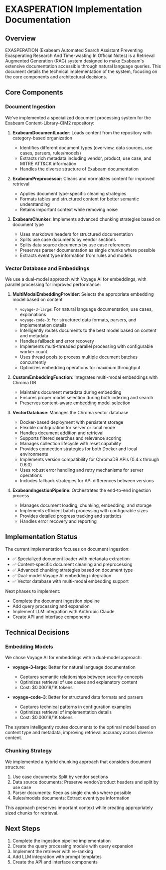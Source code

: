 # EXASPERATION Implementation Documentation

## Overview

EXASPERATION (Exabeam Automated Search Assistant Preventing Exasperating Research And Time-wasting In Official Notes) is a Retrieval Augmented Generation (RAG) system designed to make Exabeam's extensive documentation accessible through natural language queries. This document details the technical implementation of the system, focusing on the core components and architectural decisions.

## Core Components

### Document Ingestion

We've implemented a specialized document processing system for the Exabeam Content-Library-CIM2 repository:

1. **ExabeamDocumentLoader**: Loads content from the repository with category-based organization
   - Identifies different document types (overview, data sources, use cases, parsers, rules/models)
   - Extracts rich metadata including vendor, product, use case, and MITRE ATT&CK information
   - Handles the diverse structure of Exabeam documentation

2. **ExabeamPreprocessor**: Cleans and normalizes content for improved retrieval
   - Applies document type-specific cleaning strategies
   - Formats tables and structured content for better semantic understanding
   - Retains important context while removing noise

3. **ExabeamChunker**: Implements advanced chunking strategies based on document type
   - Uses markdown headers for structured documentation
   - Splits use case documents by vendor sections
   - Splits data source documents by use case references
   - Preserves parser documentation as single chunks where possible
   - Extracts event type information from rules and models

### Vector Database and Embeddings

We use a dual-model approach with Voyage AI for embeddings, with parallel processing for improved performance:

1. **MultiModalEmbeddingProvider**: Selects the appropriate embedding model based on content
   - `voyage-3-large`: For natural language documentation, use cases, explanations
   - `voyage-code-3`: For structured data formats, parsers, and implementation details
   - Intelligently routes documents to the best model based on content and metadata
   - Handles fallback and error recovery
   - Implements multi-threaded parallel processing with configurable worker count
   - Uses thread pools to process multiple document batches concurrently
   - Optimizes embedding operations for maximum throughput

2. **CustomEmbeddingFunction**: Integrates multi-modal embeddings with Chroma DB
   - Maintains document metadata during embedding
   - Ensures proper model selection during both indexing and search
   - Preserves content-aware embedding model selection

3. **VectorDatabase**: Manages the Chroma vector database
   - Docker-based deployment with persistent storage
   - Flexible configuration for server or local mode
   - Handles document addition and retrieval
   - Supports filtered searches and relevance scoring
   - Manages collection lifecycle with reset capability
   - Provides connection strategies for both Docker and local environments
   - Implements version compatibility for ChromaDB APIs (0.4.x through 0.6.0)
   - Uses robust error handling and retry mechanisms for server operations
   - Includes fallback strategies for API differences between versions

4. **ExabeamIngestionPipeline**: Orchestrates the end-to-end ingestion process
   - Manages document loading, chunking, embedding, and storage
   - Implements efficient batch processing with configurable sizes
   - Provides detailed progress tracking and statistics
   - Handles error recovery and reporting

## Implementation Status

The current implementation focuses on document ingestion:

- ✅ Specialized document loader with metadata extraction
- ✅ Content-specific document cleaning and preprocessing
- ✅ Advanced chunking strategies based on document type
- ✅ Dual-model Voyage AI embedding integration
- ✅ Vector database with multi-modal embedding support

Next phases to implement:

- Complete the document ingestion pipeline
- Add query processing and expansion
- Implement LLM integration with Anthropic Claude
- Create API and interface components

## Technical Decisions

### Embedding Models

We chose Voyage AI for embeddings with a dual-model approach:

- **voyage-3-large**: Better for natural language documentation
  - Captures semantic relationships between security concepts
  - Optimizes retrieval of use cases and explanatory content
  - Cost: $0.00018/1K tokens

- **voyage-code-3**: Better for structured data formats and parsers
  - Captures technical patterns in configuration examples
  - Optimizes retrieval of implementation details
  - Cost: $0.00018/1K tokens

The system intelligently routes documents to the optimal model based on content type and metadata, improving retrieval accuracy across diverse content.

### Chunking Strategy

We implemented a hybrid chunking approach that considers document structure:

1. Use case documents: Split by vendor sections
2. Data source documents: Preserve vendor/product headers and split by use case
3. Parser documents: Keep as single chunks where possible
4. Rules/models documents: Extract event type information

This approach preserves important context while creating appropriately sized chunks for retrieval.

## Next Steps

1. Complete the ingestion pipeline implementation
2. Create the query processing module with query expansion
3. Implement the retriever with re-ranking
4. Add LLM integration with prompt templates
5. Create the API and interface components